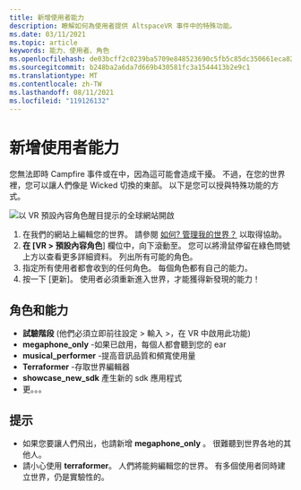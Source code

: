 ```yaml
---
title: 新增使用者能力
description: 瞭解如何為使用者提供 AltspaceVR 事件中的特殊功能。
ms.date: 03/11/2021
ms.topic: article
keywords: 能力、使用者、角色
ms.openlocfilehash: de03bcff2c0239ba5709e848523690c5fb5c85dc350661eca822094d21b87785
ms.sourcegitcommit: b248ba2a6da7d669b430581fc3a1544413b2e9c1
ms.translationtype: MT
ms.contentlocale: zh-TW
ms.lasthandoff: 08/11/2021
ms.locfileid: "119126132"
---
```

# <a name="adding-user-abilities"></a>新增使用者能力

您無法即時 Campfire 事件或在中，因為這可能會造成干擾。 不過，在您的世界裡，您可以讓人們像是 Wicked 切換的東部。 以下是您可以授與特殊功能的方式。

![以 VR 預設內容角色醒目提示的全球網站開啟](images/contextual_roles.png)

1. 在我們的網站上編輯您的世界。 請參閱 [如何? 管理我的世界？](managing-worlds.md) 以取得協助。
2. **在 [VR > 預設內容角色**] 欄位中，向下滾動至。 您可以將滑鼠停留在綠色問號上方以查看更多詳細資料。 列出所有可能的角色。
3. 指定所有使用者都會收到的任何角色。 每個角色都有自己的能力。
4. 按一下 [更新]。 使用者必須重新進入世界，才能獲得新發現的能力！

## <a name="roles-and-abilities"></a>角色和能力

* **試驗階段** (他們必須立即前往設定 > 輸入 >，在 VR 中啟用此功能) 
* **megaphone_only** -如果已啟用，每個人都會聽到您的 ear
* **musical_performer** -提高音訊品質和頻寬使用量
* **Terraformer** -存取世界編輯器
* **showcase_new_sdk** 產生新的 sdk 應用程式
* 更。。。

## <a name="tips"></a>提示

* 如果您要讓人們飛出，也請新增 **megaphone_only** 。 很難聽到世界各地的其他人。
* 請小心使用 **terraformer**。 人們將能夠編輯您的世界。 有多個使用者同時建立世界，仍是實驗性的。